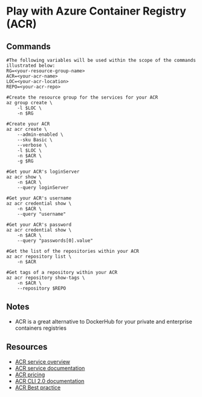 # Play with Azure Container Registry (ACR)

## Commands

```
#The following variables will be used within the scope of the commands illustrated below:
RG=<your-resource-group-name>
ACR=<your-acr-name>
LOC=<your-acr-location>
REPO=<your-acr-repo>

#Create the resource group for the services for your ACR
az group create \
    -l $LOC \
    -n $RG

#Create your ACR
az acr create \
    --admin-enabled \
    --sku Basic \
    --verbose \
    -l $LOC \
    -n $ACR \
    -g $RG

#Get your ACR's loginServer
az acr show \
    -n $ACR \
    --query loginServer

#Get your ACR's username
az acr credential show \
    -n $ACR \
    --query "username"

#Get your ACR's password
az acr credential show \
    -n $ACR \
    --query "passwords[0].value"

#Get the list of the repositories within your ACR
az acr repository list \
    -n $ACR

#Get tags of a repository within your ACR
az acr repository show-tags \
    -n $ACR \
    --repository $REPO
```

## Notes

- ACR is a great alternative to DockerHub for your private and enterprise containers registries

## Resources

- [ACR service overview](https://azure.microsoft.com/services/container-registry/)
- [ACR service documentation](https://docs.microsoft.com/azure/container-registry/)
- [ACR pricing](https://azure.microsoft.com/pricing/details/container-registry/)
- [ACR CLI 2.0 documentation](https://docs.microsoft.com/cli/azure/acr)
- [ACR Best practice](https://docs.microsoft.com/en-us/azure/container-registry/container-registry-best-practices)
